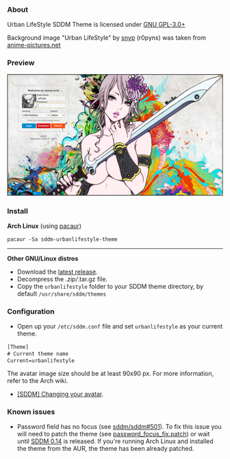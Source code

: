 ### About
Urban LifeStyle SDDM Theme is licensed under [GNU GPL-3.0+](https://www.gnu.org/licenses/gpl-3.0.txt)

Background image "Urban LifeStyle" by [snyp](http://r0pyns.deviantart.com/) (r0pyns) was taken from [anime-pictures.net](https://anime-pictures.net/pictures/view_post/100739)

### Preview
![Urban LifeStyle](https://raw.githubusercontent.com/AlfredoRamos/sddm-urbanlifestyle-theme/master/urbanlifestyle/images/urbanlifestyle.jpg)

### Install
**Arch Linux** (using [pacaur](https://wiki.archlinux.org/index.php/Pacaur))

```shell
pacaur -Sa sddm-urbanlifestyle-theme
```
___
**Other GNU/Linux distros**
* Download the [latest release](https://github.com/AlfredoRamos/sddm-urbanlifestyle-theme/releases/latest).
* Decompress the *.zip/*.tar.gz file.
* Copy the `urbanlifestyle` folder to your SDDM theme directory, by default `/usr/share/sddm/themes`

### Configuration
* Open up your `/etc/sddm.conf` file and set `urbanlifestyle` as your current theme.

```shell
[Theme]
# Current theme name
Current=urbanlifestyle
```

The avatar image size should be at least 90x90 px. For more information, refer to the Arch wiki.
- [[SDDM] Changing your avatar](https://wiki.archlinux.org/index.php/SDDM#Changing_your_avatar).

### Known issues
- Password field has no focus (see [sddm/sddm#501](https://github.com/sddm/sddm/issues/501)). To fix this issue you will need to patch the theme (see [password_focus_fix.patch](https://aur.archlinux.org/cgit/aur.git/plain/password_focus_fix.patch?h=sddm-urbanlifestyle-theme)) or wait until [SDDM 0.14](https://github.com/sddm/sddm/milestones/0.14) is released. If you're running Arch Linux and installed the theme from the AUR, the theme has been already patched.